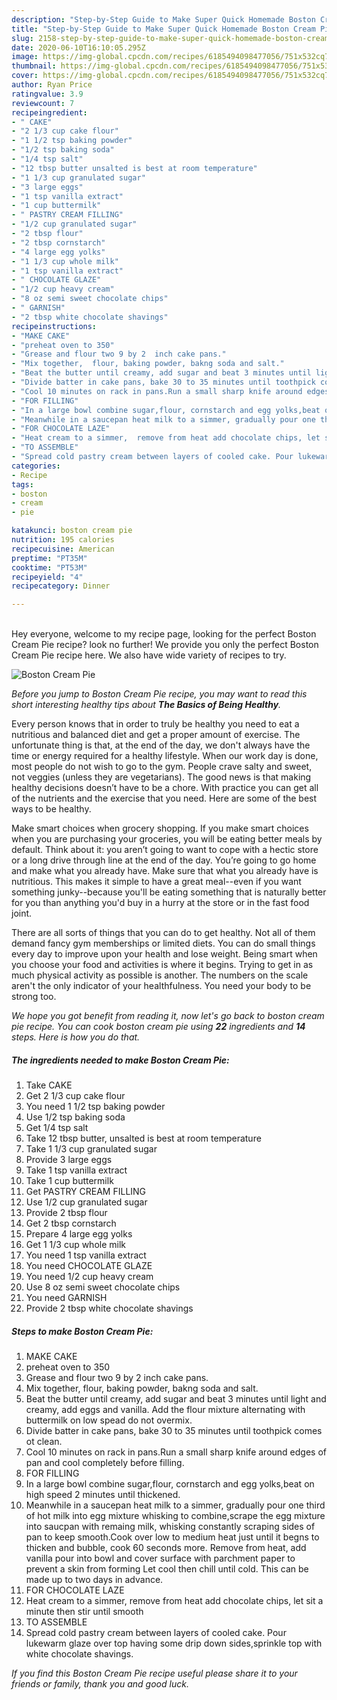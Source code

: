 ```yaml
---
description: "Step-by-Step Guide to Make Super Quick Homemade Boston Cream Pie"
title: "Step-by-Step Guide to Make Super Quick Homemade Boston Cream Pie"
slug: 2158-step-by-step-guide-to-make-super-quick-homemade-boston-cream-pie
date: 2020-06-10T16:10:05.295Z
image: https://img-global.cpcdn.com/recipes/6185494098477056/751x532cq70/boston-cream-pie-recipe-main-photo.jpg
thumbnail: https://img-global.cpcdn.com/recipes/6185494098477056/751x532cq70/boston-cream-pie-recipe-main-photo.jpg
cover: https://img-global.cpcdn.com/recipes/6185494098477056/751x532cq70/boston-cream-pie-recipe-main-photo.jpg
author: Ryan Price
ratingvalue: 3.9
reviewcount: 7
recipeingredient:
- " CAKE"
- "2 1/3 cup cake flour"
- "1 1/2 tsp baking powder"
- "1/2 tsp baking soda"
- "1/4 tsp salt"
- "12 tbsp butter unsalted is best at room temperature"
- "1 1/3 cup granulated sugar"
- "3 large eggs"
- "1 tsp vanilla extract"
- "1 cup buttermilk"
- " PASTRY CREAM FILLING"
- "1/2 cup granulated sugar"
- "2 tbsp flour"
- "2 tbsp cornstarch"
- "4 large egg yolks"
- "1 1/3 cup whole milk"
- "1 tsp vanilla extract"
- " CHOCOLATE GLAZE"
- "1/2 cup heavy cream"
- "8 oz semi sweet chocolate chips"
- " GARNISH"
- "2 tbsp white chocolate shavings"
recipeinstructions:
- "MAKE CAKE"
- "preheat oven to 350"
- "Grease and flour two 9 by 2  inch cake pans."
- "Mix together,  flour, baking powder, bakng soda and salt."
- "Beat the butter until creamy, add sugar and beat 3 minutes until light and creamy, add eggs and vanilla. Add the flour mixture alternating with buttermilk on low spead do not overmix."
- "Divide batter in cake pans, bake 30 to 35 minutes until toothpick comes ot clean."
- "Cool 10 minutes on rack in pans.Run a small sharp knife around edges of pan and cool completely before filling."
- "FOR FILLING"
- "In a large bowl combine sugar,flour, cornstarch and egg yolks,beat on high speed 2 minutes until thickened."
- "Meanwhile in a saucepan heat milk to a simmer, gradually pour one third of hot milk into egg mixture whisking to combine,scrape the egg mixture into saucpan with remaing milk, whisking constantly scraping sides of pan to keep smooth.Cook over low to medium heat just until it begns to thicken and bubble, cook 60 seconds more. Remove from heat, add vanilla pour into bowl and cover surface with parchment paper to prevent a skin from forming Let cool then chill until cold. This can be made up to two days in advance."
- "FOR CHOCOLATE LAZE"
- "Heat cream to a simmer,  remove from heat add chocolate chips, let sit a minute then stir until smooth"
- "TO ASSEMBLE"
- "Spread cold pastry cream between layers of cooled cake. Pour lukewarm glaze over top having some drip down sides,sprinkle top with white chocolate shavings."
categories:
- Recipe
tags:
- boston
- cream
- pie

katakunci: boston cream pie 
nutrition: 195 calories
recipecuisine: American
preptime: "PT35M"
cooktime: "PT53M"
recipeyield: "4"
recipecategory: Dinner

---
```

<br>
Hey everyone, welcome to my recipe page, looking for the perfect Boston Cream Pie recipe? look no further! We provide you only the perfect Boston Cream Pie recipe here. We also have wide variety of recipes to try.
<br>


![Boston Cream Pie](https://img-global.cpcdn.com/recipes/6185494098477056/751x532cq70/boston-cream-pie-recipe-main-photo.jpg)

<i>Before you jump to Boston Cream Pie recipe, you may want to read this short interesting healthy tips about <strong>The Basics of Being Healthy</strong>.</i>

Every person knows that in order to truly be healthy you need to eat a nutritious and balanced diet and get a proper amount of exercise. The unfortunate thing is that, at the end of the day, we don't always have the time or energy required for a healthy lifestyle. When our work day is done, most people do not wish to go to the gym. People crave salty and sweet, not veggies (unless they are vegetarians). The good news is that making healthy decisions doesn’t have to be a chore. With practice you can get all of the nutrients and the exercise that you need. Here are some of the best ways to be healthy.

Make smart choices when grocery shopping. If you make smart choices when you are purchasing your groceries, you will be eating better meals by default. Think about it: you aren’t going to want to cope with a hectic store or a long drive through line at the end of the day. You’re going to go home and make what you already have. Make sure that what you already have is nutritious. This makes it simple to have a great meal--even if you want something junky--because you'll be eating something that is naturally better for you than anything you'd buy in a hurry at the store or in the fast food joint.

There are all sorts of things that you can do to get healthy. Not all of them demand fancy gym memberships or limited diets. You can do small things every day to improve upon your health and lose weight. Being smart when you choose your food and activities is where it begins. Trying to get in as much physical activity as possible is another. The numbers on the scale aren't the only indicator of your healthfulness. You need your body to be strong too. 


<i>We hope you got benefit from reading it, now let's go back to boston cream pie recipe. You can cook boston cream pie using <strong>22</strong> ingredients and <strong>14</strong> steps. Here is how you do that.
</i>

##### The ingredients needed to make Boston Cream Pie:

1. Take  CAKE
1. Get 2 1/3 cup cake flour
1. You need 1 1/2 tsp baking powder
1. Use 1/2 tsp baking soda
1. Get 1/4 tsp salt
1. Take 12 tbsp butter, unsalted is best at room temperature
1. Take 1 1/3 cup granulated sugar
1. Provide 3 large eggs
1. Take 1 tsp vanilla extract
1. Take 1 cup buttermilk
1. Get  PASTRY CREAM FILLING
1. Use 1/2 cup granulated sugar
1. Provide 2 tbsp flour
1. Get 2 tbsp cornstarch
1. Prepare 4 large egg yolks
1. Get 1 1/3 cup whole milk
1. You need 1 tsp vanilla extract
1. You need  CHOCOLATE GLAZE
1. You need 1/2 cup heavy cream
1. Use 8 oz semi sweet chocolate chips
1. You need  GARNISH
1. Provide 2 tbsp white chocolate shavings


##### Steps to make Boston Cream Pie:

1. MAKE CAKE
1. preheat oven to 350
1. Grease and flour two 9 by 2  inch cake pans.
1. Mix together,  flour, baking powder, bakng soda and salt.
1. Beat the butter until creamy, add sugar and beat 3 minutes until light and creamy, add eggs and vanilla. Add the flour mixture alternating with buttermilk on low spead do not overmix.
1. Divide batter in cake pans, bake 30 to 35 minutes until toothpick comes ot clean.
1. Cool 10 minutes on rack in pans.Run a small sharp knife around edges of pan and cool completely before filling.
1. FOR FILLING
1. In a large bowl combine sugar,flour, cornstarch and egg yolks,beat on high speed 2 minutes until thickened.
1. Meanwhile in a saucepan heat milk to a simmer, gradually pour one third of hot milk into egg mixture whisking to combine,scrape the egg mixture into saucpan with remaing milk, whisking constantly scraping sides of pan to keep smooth.Cook over low to medium heat just until it begns to thicken and bubble, cook 60 seconds more. Remove from heat, add vanilla pour into bowl and cover surface with parchment paper to prevent a skin from forming Let cool then chill until cold. This can be made up to two days in advance.
1. FOR CHOCOLATE LAZE
1. Heat cream to a simmer,  remove from heat add chocolate chips, let sit a minute then stir until smooth
1. TO ASSEMBLE
1. Spread cold pastry cream between layers of cooled cake. Pour lukewarm glaze over top having some drip down sides,sprinkle top with white chocolate shavings.


<i>If you find this Boston Cream Pie recipe useful please share it to your friends or family, thank you and good luck.</i>
